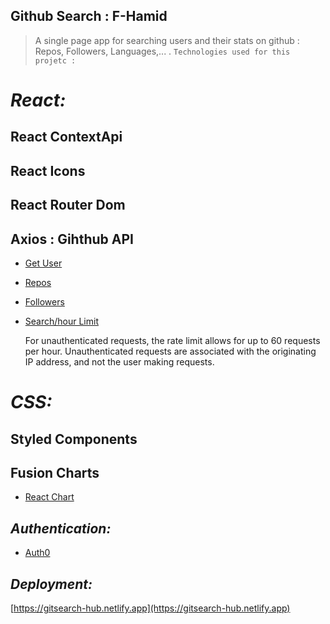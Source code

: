 ## Github Search : F-Hamid

> A single page app for searching users and their stats on github : Repos, Followers, Languages,... .
> `Technologies used for this projetc :`

# _React:_

## React ContextApi

## React Icons

## React Router Dom

## Axios : Gihthub API

- [Get User](https://api.github.com/users/wesbos)
- [Repos](https://api.github.com/users/john-smilga/repos?per_page=100)
- [Followers](https://api.github.com/users/john-smilga/followers)
- [Search/hour Limit](https://api.github.com/rate_limit)

  For unauthenticated requests, the rate limit allows for up to 60 requests per hour. Unauthenticated requests are associated with the originating IP address, and not the user making requests.

# _CSS:_

## Styled Components

## Fusion Charts

- [React Chart](https://www.fusioncharts.com/dev/getting-started/react/your-first-chart-using-react)

## _Authentication:_

- [Auth0 ](https://auth0.com/)

## _Deployment:_

[https://gitsearch-hub.netlify.app](https://gitsearch-hub.netlify.app)

